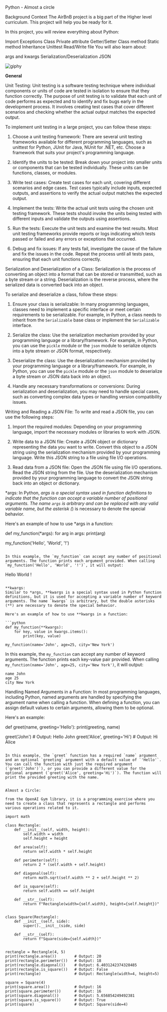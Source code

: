 Python - Almost a circle

Background Context
The AirBnB project is a big part of the Higher level curriculum. This project will help you be ready for it.

In this project, you will review everything about Python:

Import
Exceptions
Class
Private attribute
Getter/Setter
Class method
Static method
Inheritance
Unittest
Read/Write file
You will also learn about:

args and kwargs
Serialization/Deserialization
JSON

![giphy](giphy)


**General**

Unit Testing:
Unit testing is a software testing technique where individual components or units of code are tested in isolation to ensure that they function correctly. The purpose of unit testing is to validate that each unit of code performs as expected and to identify and fix bugs early in the development process. It involves creating test cases that cover different scenarios and checking whether the actual output matches the expected output.

To implement unit testing in a large project, you can follow these steps:

1. Choose a unit testing framework: There are several unit testing frameworks available for different programming languages, such as unittest for Python, JUnit for Java, NUnit for .NET, etc. Choose a framework that suits your project's programming language.

2. Identify the units to be tested: Break down your project into smaller units or components that can be tested individually. These units can be functions, classes, or modules.

3. Write test cases: Create test cases for each unit, covering different scenarios and edge cases. Test cases typically include inputs, expected outputs, and assertions to verify the actual output matches the expected output.

4. Implement the tests: Write the actual unit tests using the chosen unit testing framework. These tests should invoke the units being tested with different inputs and validate the outputs using assertions.

5. Run the tests: Execute the unit tests and examine the test results. Most unit testing frameworks provide reports or logs indicating which tests passed or failed and any errors or exceptions that occurred.

6. Debug and fix issues: If any tests fail, investigate the cause of the failure and fix the issues in the code. Repeat the process until all tests pass, ensuring that each unit functions correctly.

Serialization and Deserialization of a Class:
Serialization is the process of converting an object into a format that can be stored or transmitted, such as a byte stream or a string. Deserialization is the reverse process, where the serialized data is converted back into an object.

To serialize and deserialize a class, follow these steps:

1. Ensure your class is serializable: In many programming languages, classes need to implement a specific interface or meet certain requirements to be serializable. For example, in Python, a class needs to inherit from the `Serializable` base class or implement the `Serializable` interface.

2. Serialize the class: Use the serialization mechanism provided by your programming language or a library/framework. For example, in Python, you can use the `pickle` module or the `json` module to serialize objects into a byte stream or JSON format, respectively.

3. Deserialize the class: Use the deserialization mechanism provided by your programming language or a library/framework. For example, in Python, you can use the `pickle` module or the `json` module to deserialize a byte stream or JSON data back into an object.

4. Handle any necessary transformations or conversions: During serialization and deserialization, you may need to handle special cases, such as converting complex data types or handling version compatibility issues.

Writing and Reading a JSON File:
To write and read a JSON file, you can use the following steps:

1. Import the required modules: Depending on your programming language, import the necessary modules or libraries to work with JSON.

2. Write data to a JSON file: Create a JSON object or dictionary representing the data you want to write. Convert this object to a JSON string using the serialization mechanism provided by your programming language. Write this JSON string to a file using file I/O operations.

3. Read data from a JSON file: Open the JSON file using file I/O operations. Read the JSON string from the file. Use the deserialization mechanism provided by your programming language to convert the JSON string back into an object or dictionary.

*args:
In Python, *args is a special syntax used in function definitions to indicate that the function can accept a variable number of positional arguments. The name `args` is arbitrary and can be replaced with any valid variable name, but the asterisk (*) is necessary to denote the special behavior.

Here's an example of how to use *args in a function:


def my_function(*args):
    for arg in args:
        print(arg)

my_function('Hello', 'World', '!')
```

In this example, the `my_function` can accept any number of positional arguments. The function prints each argument provided. When calling `my_function('Hello', 'World', '!')`, it will output:

```
Hello
World
!
```

**kwargs:
Similar to *args, **kwargs is a special syntax used in Python function definitions, but it is used for accepting a variable number of keyword arguments. The name `kwargs` is arbitrary, but the double asterisks (**) are necessary to denote the special behavior.

Here's an example of how to use **kwargs in a function:

```python
def my_function(**kwargs):
    for key, value in kwargs.items():
        print(key, value)

my_function(name='John', age=25, city='New York')
```

In this example, the `my_function` can accept any number of keyword arguments. The function prints each key-value pair provided. When calling `my_function(name='John', age=25, city='New York')`, it will output:

```
name John
age 25
city New York
```

Handling Named Arguments in a Function:
In most programming languages, including Python, named arguments are handled by specifying the argument name when calling a function. When defining a function, you can assign default values to certain arguments, allowing them to be optional.

Here's an example:


def greet(name, greeting='Hello'):
    print(greeting, name)

greet('John')                   # Output: Hello John
greet('Alice', greeting='Hi')   # Output: Hi Alice
```

In this example, the `greet` function has a required `name` argument and an optional `greeting` argument with a default value of `'Hello'`. You can call the function with just the required argument (`greet('John')`), or you can provide a different value for the optional argument (`greet('Alice', greeting='Hi')`). The function will print the provided greeting with the name.


Almost a Circle:

from the OpenAI Gym library, it is a programming exercise where you need to create a class that represents a rectangle and performs various operations related to it.

import math

class Rectangle:
    def __init__(self, width, height):
        self.width = width
        self.height = height

    def area(self):
        return self.width * self.height

    def perimeter(self):
        return 2 * (self.width + self.height)

    def diagonal(self):
        return math.sqrt(self.width ** 2 + self.height ** 2)

    def is_square(self):
        return self.width == self.height

    def __str__(self):
        return f"Rectangle(width={self.width}, height={self.height})"


class Square(Rectangle):
    def __init__(self, side):
        super().__init__(side, side)

    def __str__(self):
        return f"Square(side={self.width})"


rectangle = Rectangle(4, 5)
print(rectangle.area())        # Output: 20
print(rectangle.perimeter())   # Output: 18
print(rectangle.diagonal())    # Output: 6.4031242374328485
print(rectangle.is_square())   # Output: False
print(rectangle)               # Output: Rectangle(width=4, height=5)

square = Square(4)
print(square.area())           # Output: 16
print(square.perimeter())      # Output: 16
print(square.diagonal())       # Output: 5.656854249492381
print(square.is_square())      # Output: True
print(square)                  # Output: Square(side=4)

